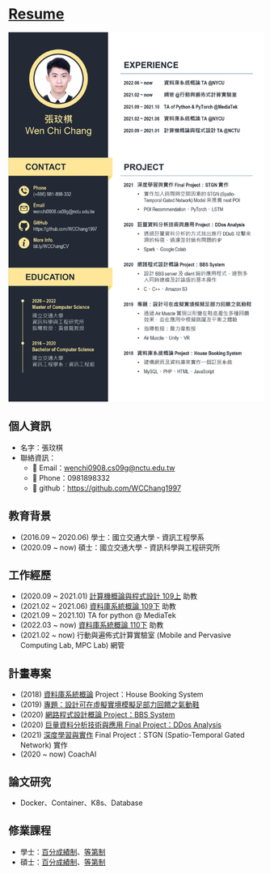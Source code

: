 # [Resume](https://bit.ly/WCChangCV)
![](https://github.com/WCChang1997/Archived/blob/88be2ae1599930c970284b787da1ad64ae007e75/Resume_20220426.jpg)
## 個人資訊
- 名字：張玟棋
- 聯絡資訊：
    - :e-mail: Email：wenchi0908.cs09g@nctu.edu.tw
    - :iphone: Phone：0981898332
    - :link: github：https://github.com/WCChang1997

## 教育背景
- (2016.09 ~ 2020.06) 學士：國立交通大學 - 資訊工程學系
- (2020.09 ~ now) 碩士：國立交通大學 - 資訊科學與工程研究所

## 工作經歷
- (2020.09 ~ 2021.01) [計算機概論與程式設計 109上](https://timetable.nycu.edu.tw/?r=main/crsoutline&Acy=109&Sem=1&CrsNo=1173&lang=zh-tw) 助教
- (2021.02 ~ 2021.06) [資料庫系統概論 109下](https://timetable.nycu.edu.tw/?r=main/crsoutline&Acy=109&Sem=2&CrsNo=1175&lang=zh-tw) 助教
- (2021.09 ~ 2021.10) TA for python @ MediaTek
- (2022.03 ~ now) [資料庫系統概論 110下](https://timetable.nycu.edu.tw/?r=main/crsoutline&Acy=110&Sem=2&CrsNo=1169&lang=zh-tw) 助教
- (2021.02 ~ now) 行動與遍佈式計算實驗室 (Mobile and Pervasive Computing Lab, MPC Lab) 網管

## 計畫專案
- (2018) [資料庫系統概論](https://timetable.nycu.edu.tw/?r=main/crsoutline&Acy=106&Sem=1&CrsNo=1174&lang=zh-tw) Project：House Booking System
- (2019) [專題：設計可在虛擬實境模擬足部力回饋之氣動鞋](/SjSkIzhtSxiIIFSvKaYJKg)
- (2020) [網路程式設計概論 Project：BBS System](/eG-xU3vAT_y1fzqq46IigA)
- (2020) [巨量資料分析技術與應用 Final Project：DDos Analysis](/hzdFShlcTfmTMq104Mmmcg)
- (2021) [深度學習與實作](https://timetable.nycu.edu.tw/?r=main/crsoutline&Acy=109&Sem=2&CrsNo=5261&lang=zh-tw) Final Project：STGN (Spatio-Temporal Gated Network) 實作
- (2020 ~ now) CoachAI

## 論文研究
- Docker、Container、K8s、Database

## 修業課程
- 學士：[百分成績制](https://drive.google.com/file/d/1oe7pIqLGlagCO8cXxDVjm8k7Ojch-noW/view?usp=sharing)、[等第制](https://drive.google.com/file/d/1sguEndS3CrYopQWj9QeB_SVh_6m-6dAQ/view?usp=sharing)
- 碩士：[百分成績制](https://drive.google.com/file/d/1_B0hIYMwKTtDmZs5YO4D64_dI6w6V9f0/view?usp=sharing)、[等第制](https://drive.google.com/file/d/10tyRyGqErbV4Vo-hDnvNJxWKknpSR9Y2/view?usp=sharing)
